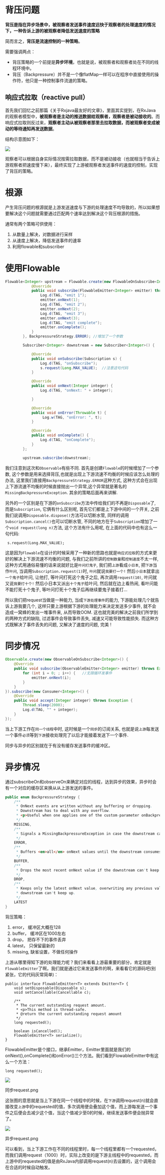 # 背压问题

**背压是指在异步场景中，被观察者发送事件速度远快于观察者的处理速度的情况下，一种告诉上游的被观察者降低发送速度的策略**

简而言之，**背压是流速控制的一种策略**。

需要强调两点：

* 背压策略的一个前提是**异步环境**，也就是说，被观察者和观察者处在不同的线程环境中。
* 背压（Backpressure）并不是一个像flatMap一样可以在程序中直接使用的操作符，他只是一种控制事件流速的策略。

## 响应式拉取（reactive pull）

首先我们回忆之前那篇《关于Rxjava最友好的文章》，里面其实提到，在RxJava的观察者模型中，**被观察者是主动的推送数据给观察者，观察者是被动接收的**。而响应式拉取则反过来，**观察者主动从被观察者那里去拉取数据，而被观察者变成被动的等待通知再发送数据**。

结构示意图如下：

![](https://dn-mhke0kuv.qbox.me/45aaa155f3b4ed976a65.png)

  


观察者可以根据自身实际情况按需拉取数据，而不是被动接收（也就相当于告诉上游观察者把速度慢下来），最终实现了上游被观察者发送事件的速度的控制，实现了背压的策略。

# 根源

产生背压问题的根源就是上游发送速度与下游的处理速度不均导致的，所以如果想要解决这个问题就需要通过匹配两个速率达到解决这个背压根源的措施。

通常有两个策略可供使用：

1. 从数量上解决，对数据进行采样
2. 从速度上解决，降低发送事件的速率
3. 利用flowable和subscriber

# 使用Flowable

```java
Flowable<Integer> upstream = Flowable.create(new FlowableOnSubscribe<Integer>() {
            @Override
            public void subscribe(FlowableEmitter<Integer> emitter) throws Exception {
                Log.d(TAG, "emit 1");
                emitter.onNext(1);
                Log.d(TAG, "emit 2");
                emitter.onNext(2);
                Log.d(TAG, "emit 3");
                emitter.onNext(3);
                Log.d(TAG, "emit complete");
                emitter.onComplete();
            }
        }, BackpressureStrategy.ERROR); //增加了一个参数

        Subscriber<Integer> downstream = new Subscriber<Integer>() {

            @Override
            public void onSubscribe(Subscription s) {
                Log.d(TAG, "onSubscribe");
                s.request(Long.MAX_VALUE);  //注意这句代码
            }

            @Override
            public void onNext(Integer integer) {
                Log.d(TAG, "onNext: " + integer);

            }

            @Override
            public void onError(Throwable t) {
                 Log.w(TAG, "onError: ", t);
            }

            @Override
            public void onComplete() {
                Log.d(TAG, "onComplete");
            }
        };

        upstream.subscribe(downstream);
```

我们注意到这次和`Observable`有些不同. 首先是创建`Flowable`的时候增加了一个参数, 这个参数是用来选择背压,也就是出现上下游流速不均衡的时候应该怎么处理的办法, 这里我们直接用`BackpressureStrategy.ERROR`这种方式, 这种方式会在出现上下游流速不均衡的时候直接抛出一个异常,这个异常就是著名的`MissingBackpressureException`. 其余的策略后面再来讲解.

另外的一个区别是在下游的`onSubscribe`方法中传给我们的不再是`Disposable`了, 而是`Subscription`, 它俩有什么区别呢, 首先它们都是上下游中间的一个开关, 之前我们说调用`Disposable.dispose()`方法可以切断水管, 同样的调用`Subscription.cancel()`也可以切断水管, 不同的地方在于`Subscription`增加了一个`void request(long n)`方法, 这个方法有什么用呢, 在上面的代码中也有这么一句代码:

```
 s.request(Long.MAX_VALUE);
```

这是因为`Flowable`在设计的时候采用了一种新的思路也就是`响应式拉取`的方式来更好的解决上下游流速不均衡的问题, 与我们之前所讲的`控制数量`和`控制速度`不太一样, 这种方式用通俗易懂的话来说就好比是`叶问打鬼子`, 我们把`上游`看成`小日本`, 把`下游`当作`叶问`, 当调用`Subscription.request(1)`时, `叶问`就说`我要打一个!` 然后`小日本`就拿出`一个鬼子`给叶问, 让他打, 等叶问打死这个鬼子之后, 再次调用`request(10)`, 叶问就又说`我要打十个!` 然后小日本又派出`十个鬼子`给叶问, 然后就在边上看热闹, 看叶问能不能打死十个鬼子, 等叶问打死十个鬼子后再继续要鬼子接着打...

所以我们把request当做是一种能力, 当成`下游处理事件`的能力, 下游能处理几个就告诉上游我要几个, 这样只要上游根据下游的处理能力来决定发送多少事件, 就不会造成一窝蜂的发出一堆事件来, 从而导致OOM. 这也就完美的解决之前我们所学到的两种方式的缺陷, 过滤事件会导致事件丢失, 减速又可能导致性能损失. 而这种方式既解决了事件丢失的问题, 又解决了速度的问题, 完美 !

# 同步情况

```java
Observable.create(new ObservableOnSubscribe<Integer>() {                         
    @Override                                                                    
    public void subscribe(ObservableEmitter<Integer> emitter) throws Exception { 
        for (int i = 0; ; i++) {   //无限循环发事件                                              
            emitter.onNext(i);                                                   
        }                                                                        
    }                                                                            
}).subscribe(new Consumer<Integer>() {                                           
    @Override                                                                    
    public void accept(Integer integer) throws Exception {                       
        Thread.sleep(2000);                                                      
        Log.d(TAG, "" + integer);                                                
    }                                                                            
});
```

当上下游工作在`同一个线程`中时, 这时候是一个`同步`的订阅关系, 也就是说`上游`每发送一个事件`必须`等到`下游`接收处理完了以后才能接着发送下一个事件.

同步与异步的区别就在于有没有缓存发送事件的缓冲区。

# 异步情况

通过subscribeOn和observeOn来确定对应的线程，达到异步的效果，异步时会有一个对应的缓存区来换从从上游发送的事件。

```java
public enum BackpressureStrategy {
    /**
     * OnNext events are written without any buffering or dropping.
     * Downstream has to deal with any overflow.
     * <p>Useful when one applies one of the custom-parameter onBackpressureXXX operators.
     */
    MISSING,
    /**
     * Signals a MissingBackpressureException in case the downstream can't keep up.
     */
    ERROR,
    /**
     * Buffers <em>all</em> onNext values until the downstream consumes it.
     */
    BUFFER,
    /**
     * Drops the most recent onNext value if the downstream can't keep up.
     */
    DROP,
    /**
     * Keeps only the latest onNext value, overwriting any previous value if the
     * downstream can't keep up.
     */
    LATEST
}
```

背压策略：

1. error， 缓冲区大概在128
2. buffer， 缓冲区在1000左右
3. drop， 把存不下的事件丢弃
4. latest， 只保留最新的
5. missing, 缺省设置，不做任何操作

上游从哪里得知下游的处理能力呢？我们来看看上游最重要的部分，肯定就是`FlowableEmitter`了啊，我们就是通过它来发送事件的啊，来看看它的源码吧\(别紧张，它的代码灰常简单\)：

```
public interface FlowableEmitter<T> extends Emitter<T> {
    void setDisposable(Disposable s);
    void setCancellable(Cancellable c);

    /**
     * The current outstanding request amount.
     * <p>This method is thread-safe.
     * @return the current outstanding request amount
     */
    long requested();

    boolean isCancelled();
    FlowableEmitter<T> serialize();
}
```

FlowableEmitter是个接口，继承Emitter，Emitter里面就是我们的onNext\(\),onComplete\(\)和onError\(\)三个方法。我们看到FlowableEmitter中有这么一个方法：

```
long requested();
```

![](http://upload-images.jianshu.io/upload_images/1008453-0b408cf6d2360677.png?imageMogr2/auto-orient/strip|imageView2/2/w/1240)

同步request.png

这张图的意思就是当上下游在同一个线程中的时候，在`下游`调用request\(n\)就会直接改变`上游`中的requested的值，多次调用便会叠加这个值，而上游每发送一个事件之后便会去减少这个值，当这个值减少至0的时候，继续发送事件便会抛异常了。

![](http://upload-images.jianshu.io/upload_images/1008453-6ae614d9cb3927cb.png?imageMogr2/auto-orient/strip|imageView2/2/w/1240)

异步request.png

可以看到，当上下游工作在不同的线程里时，每一个线程里都有一个requested，而我们调用request（1000）时，实际上改变的是下游主线程中的requested，而上游中的requested的值是由RxJava内部调用request\(n\)去设置的，这个调用会在合适的时候自动触发。

